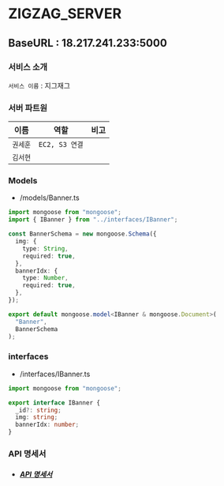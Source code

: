 # ZIGZAG_SERVER

## BaseURL : 18.217.241.233:5000

### 서비스 소개

`서비스 이름` : 지그재그<br>

### 서버 파트원

| 이름     |      역할      | 비고 |
| -------- | :------------: | :--: |
| `권세훈` | `EC2, S3 연결` |      |
| `김서현` |                |      |

### Models

- /models/Banner.ts

```typescript
import mongoose from "mongoose";
import { IBanner } from "../interfaces/IBanner";

const BannerSchema = new mongoose.Schema({
  img: {
    type: String,
    required: true,
  },
  bannerIdx: {
    type: Number,
    required: true,
  },
});

export default mongoose.model<IBanner & mongoose.Document>(
  "Banner",
  BannerSchema
);
```

### interfaces

- /interfaces/IBanner.ts

```typescript
import mongoose from "mongoose";

export interface IBanner {
  _id?: string;
  img: string;
  bannerIdx: number;
}
```

### API 명세서

- ##### [API 명세서]()

